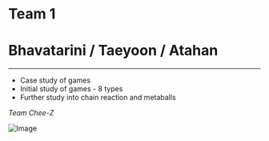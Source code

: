 # Team 1 
# Bhavatarini / Taeyoon / Atahan 

---

* Case study of games
* Initial study of games - 8 types
* Further study into chain reaction and metaballs

_Team Chee-Z_

![Image](./Assets/Team_1/team_logo.jpg)